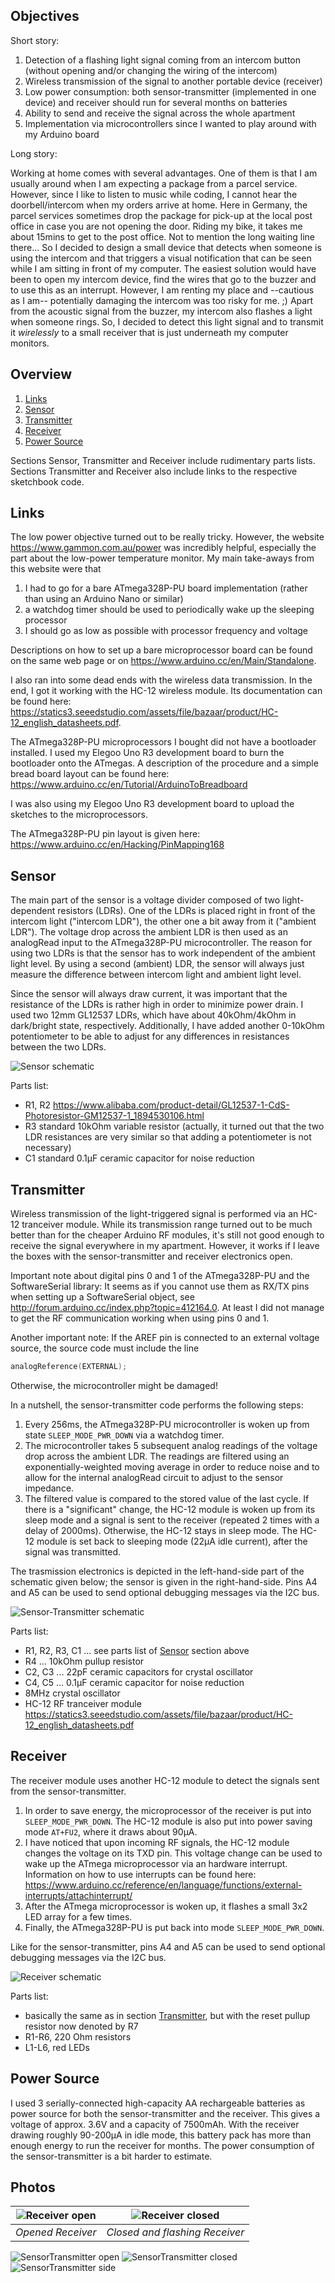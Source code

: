 ## Objectives

Short story:

1. Detection of a flashing light signal coming from an intercom button (without opening and/or changing the wiring of the intercom)
2. Wireless transmission of the signal to another portable device (receiver)
3. Low power consumption: both sensor-transmitter (implemented in one device) and receiver should run for several months on batteries
4. Ability to send and receive the signal across the whole apartment
5. Implementation via microcontrollers since I wanted to play around with my Arduino board

Long story:

Working at home comes with several advantages. One of them is that I am usually around when I am expecting a package from a parcel service. However, since I like to listen to music while coding, I cannot hear the doorbell/intercom when my orders arrive at home. Here in Germany, the parcel services sometimes drop the package for pick-up at the local post office in case you are not opening the door. Riding my bike, it takes me about 15mins to get to the post office. Not to mention the long waiting line there...
So I decided to design a small device that detects when someone is using the intercom and that triggers a visual notification that can be seen while I am sitting in front of my computer.
The easiest solution would have been to open my intercom device, find the wires that go to the buzzer and to use this as an interrupt. However, I am renting my place and --cautious as I am-- potentially damaging the intercom was too risky for me. ;) Apart from the acoustic signal from the buzzer, my intercom also flashes a light when someone rings. So, I decided to detect this light signal and to transmit it _wirelessly_ to a small receiver that is just underneath my computer monitors.

## Overview
1. [Links](#links)
2. [Sensor](#sensor)
3. [Transmitter](#transmitter)
4. [Receiver](#receiver)
5. [Power Source](#power-source)

Sections Sensor, Transmitter and Receiver include rudimentary parts lists.
Sections Transmitter and Receiver also include links to the respective sketchbook code.

## Links
The low power objective turned out to be really tricky. However, the website https://www.gammon.com.au/power was incredibly helpful, especially the part about the low-power temperature monitor.
My main take-aways from this website were that
1. I had to go for a bare ATmega328P-PU board implementation (rather than using an Arduino Nano or similar)
2. a watchdog timer should be used to periodically wake up the sleeping processor
3. I should go as low as possible with processor frequency and voltage 

Descriptions on how to set up a bare microprocessor board can be found on the same web page or on https://www.arduino.cc/en/Main/Standalone.

I also ran into some dead ends with the wireless data transmission. In the end, I got it working with the HC-12 wireless module. Its documentation can be found here: https://statics3.seeedstudio.com/assets/file/bazaar/product/HC-12_english_datasheets.pdf.

The ATmega328P-PU microprocessors I bought did not have a bootloader installed. I used my Elegoo Uno R3 development board to burn the bootloader onto the ATmegas. A description of the procedure and a simple bread board layout can be found here: https://www.arduino.cc/en/Tutorial/ArduinoToBreadboard

I was also using my Elegoo Uno R3 development board to upload the sketches to the microprocessors.

The ATmega328P-PU pin layout is given here: https://www.arduino.cc/en/Hacking/PinMapping168

## Sensor
The main part of the sensor is a voltage divider composed of two light-dependent resistors (LDRs). One of the LDRs is placed right in front of the intercom light ("intercom LDR"), the other one a bit away from it ("ambient LDR"). The voltage drop across the ambient LDR is then used as an analogRead input to the ATmega328P-PU microcontroller.
The reason for using two LDRs is that the sensor has to work independent of the ambient light level. By using a second (ambient) LDR, the sensor will always just measure the difference between intercom light and ambient light level.

Since the sensor will always draw current, it was important that the resistance of the LDRs is rather high in order to minimize power drain. I used two 12mm GL12537 LDRs, which have about 40kOhm/4kOhm in dark/bright state, respectively. Additionally, I have added another 0-10kOhm potentiometer to be able to adjust for any differences in resistances between the two LDRs.

![Sensor schematic](https://github.com/RobertRol/IntercomLightSensor/blob/master/Sensor.svg)

Parts list:
* R1, R2 https://www.alibaba.com/product-detail/GL12537-1-CdS-Photoresistor-GM12537-1_1894530106.html
* R3 standard 10kOhm variable resistor (actually, it turned out that the two LDR resistances are very similar so that adding a  potentiometer is not necessary)
* C1 standard 0.1µF ceramic capacitor for noise reduction

## Transmitter
Wireless transmission of the light-triggered signal is performed via an HC-12 tranceiver module. While its transmission range turned out to be much better than for the cheaper Arduino RF modules, it's still not good enough to receive the signal everywhere in my apartment. However, it works if I leave the boxes with the sensor-transmitter and receiver electronics open.

Important note about digital pins 0 and 1 of the ATmega328P-PU and the SoftwareSerial library: It seems as if you cannot use them as RX/TX pins when setting up a SoftwareSerial object, see http://forum.arduino.cc/index.php?topic=412164.0. At least I did not manage to get the RF communication working when using pins 0 and 1.

Another important note: If the AREF pin is connected to an external voltage source, the source code must include the line
```C
analogReference(EXTERNAL);
```
Otherwise, the microcontroller might be damaged!

In a nutshell, the sensor-transmitter code performs the following steps:

1. Every 256ms, the ATmega328P-PU microcontroller is woken up from state `SLEEP_MODE_PWR_DOWN` via a watchdog timer.
2. The microcontroller takes 5 subsequent analog readings of the voltage drop across the ambient LDR. The readings are filtered using an exponentially-weighted moving average in order to reduce noise and to allow for the internal analogRead circuit to adjust to the sensor impedance.
3. The filtered value is compared to the stored value of the last cycle. If there is a "significant" change, the HC-12 module is woken up from its sleep mode and a signal is sent to the receiver (repeated 2 times with a delay of 2000ms). Otherwise, the HC-12 stays in sleep mode. The HC-12 module is set back to sleeping mode (22µA idle current), after the signal was transmitted.

The trasmission electronics is depicted in the left-hand-side part of the schematic given below; the sensor is given in the right-hand-side.
Pins A4 and A5 can be used to send optional debugging messages via the I2C bus.

![Sensor-Transmitter schematic](https://github.com/RobertRol/IntercomLightSensor/blob/master/SensorTransmitter.svg)

Parts list:
* R1, R2, R3, C1 ... see parts list of [Sensor](#sensor) section above
* R4 ... 10kOhm pullup resistor
* C2, C3 ... 22pF ceramic capacitors for crystal oscillator
* C4, C5 ... 0.1µF ceramic capacitor for noise reduction
* 8MHz crystal oscillator
* HC-12 RF tranceiver module https://statics3.seeedstudio.com/assets/file/bazaar/product/HC-12_english_datasheets.pdf

## Receiver
The receiver module uses another HC-12 module to detect the signals sent from the sensor-transmitter.

1. In order to save energy, the microprocessor of the receiver is put into `SLEEP_MODE_PWR_DOWN`. The HC-12 module is also put into power saving mode `AT+FU2`, where it draws about 90µA.
2. I have noticed that upon incoming RF signals, the HC-12 module changes the voltage on its TXD pin. This voltage change can be used to wake up the ATmega microprocessor via an hardware interrupt. Information on how to use interrupts can be found here: https://www.arduino.cc/reference/en/language/functions/external-interrupts/attachinterrupt/
3. After the ATmega microprocessor is woken up, it flashes a small 3x2 LED array for a few times.
4. Finally, the ATmega328P-PU is put back into mode `SLEEP_MODE_PWR_DOWN`.

Like for the sensor-transmitter, pins A4 and A5 can be used to send optional debugging messages via the I2C bus.

![Receiver schematic](https://github.com/RobertRol/IntercomLightSensor/blob/master/Receiver.svg)

Parts list:
* basically the same as in section [Transmitter](#transmitter), but with the reset pullup resistor now denoted by R7
* R1-R6, 220 Ohm resistors
* L1-L6, red LEDs

## Power Source
I used 3 serially-connected high-capacity AA rechargeable batteries as power source for both the sensor-transmitter and the receiver. This gives a voltage of approx. 3.6V and a capacity of 7500mAh. With the receiver drawing roughly 90-200µA in idle mode, this battery pack has more than enough energy to run the receiver for months. The power consumption of the sensor-transmitter is a bit harder to estimate.

## Photos
| ![Receiver open](https://github.com/RobertRol/IntercomLightSensor/blob/master/receiver400px.png) | ![Receiver closed](https://github.com/RobertRol/IntercomLightSensor/blob/master/receiverFlashing400px.png) |
|:--:| :--:| 
| *Opened Receiver* | *Closed and flashing Receiver* |

![SensorTransmitter open](https://github.com/RobertRol/IntercomLightSensor/blob/master/sensorTransmitter400px.png)
![SensorTransmitter closed](https://github.com/RobertRol/IntercomLightSensor/blob/master/sensorTransmitterFront400px.png)
![SensorTransmitter side](https://github.com/RobertRol/IntercomLightSensor/blob/master/sensorTransmitterSide400px.png)
